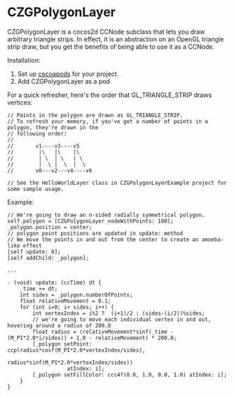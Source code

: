 CZGPolygonLayer
===============

CZGPolygonLayer is a cocos2d CCNode subclass that lets you draw arbitrary triangle strips.  In effect, it is an abstraction on an OpenGL triangle strip draw, but you get the benefits of being able to use it as a CCNode.

Installation:

1.  Set up [cocoapods](http://cocoapods.org/) for your project. 
2.  Add CZGPolygonLayer as a pod

For a quick refresher, here's the order that GL_TRIANGLE_STRIP draws vertices:

	// Points in the polygon are drawn as GL_TRIANGLE_STRIP.
	// To refresh your memory, if you've got a number of points in a polygon, they're drawn in the
	// following order:
	//
	//       v1----v3----v5
	//        |\   |\    |\
	//        | \  | \   | \
	//        |  \ |  \  |  \
	//       v0---v2---v4----v6

	// See the HelloWorldLayer class in CZGPolygonLayerExample project for some sample usage.


Example:

	// We're going to draw an n-sided radially symmetrical polygon.
	self.polygon = [CZGPolygonLayer nodeWithPoints: 100];
	_polygon.position = center;
	// polygon point positions are updated in update: method
	// We move the points in and out from the center to create an amoeba-like effect
	[self update: 0];
 	[self addChild: _polygon];

	...

	- (void) update: (ccTime) dt {
	    _time += dt;
	    int sides = _polygon.numberOfPoints;
	    float relativeMovement = 0.1;
	    for (int i=0; i< sides; i++) {
	        int vertexIndex = i%2 ?  (i+1)/2 : (sides-(i/2))%sides;
	        // we're going to move each individual vertex in and out, hovering around a radius of 200.0
	        float radius = (relativeMovement*sinf(_time - (M_PI*2.0*i/sides)) + 1.0 - relativeMovement) * 200.0;
	        [_polygon setPoint: ccp(radius*cosf(M_PI*2.0*vertexIndex/sides),
	                                radius*sinf(M_PI*2.0*vertexIndex/sides))
	                   atIndex: i];
	        [_polygon setFillColor: ccc4f(0.0, 1.0, 0.0, 1.0) atIndex: i];
	    }
	}
